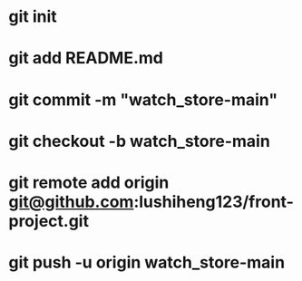 # git init

# git add README.md

# git commit -m "watch_store-main"

# git checkout -b watch_store-main

# git remote add origin git@github.com:lushiheng123/front-project.git

# git push -u origin watch_store-main
